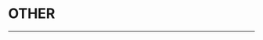 # OTHER

<!-- Anything else not already covered by other categories.

Please set the title of your issue to "[OTHER]", followed by a summary of your issue..."

Note that anything between <!- - and - -> won't be shown when your issue is created.
-->

___

<!-- Please explain your inquiry.
-->

